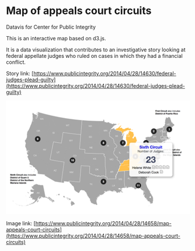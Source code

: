 # Map of appeals court circuits 
Datavis for Center for Public Integrity 

This is an interactive map based on d3.js. 

It is a data visualization that contributes to an investigative story looking at federal appellate judges who ruled on cases in which they had a financial conflict. 

   Story link: 
[https://www.publicintegrity.org/2014/04/28/14630/federal-judges-plead-guilty](https://www.publicintegrity.org/2014/04/28/14630/federal-judges-plead-guilty)


![Sample](/img.png?raw=true "Optional Title")

   Image link:
[https://www.publicintegrity.org/2014/04/28/14658/map-appeals-court-circuits](https://www.publicintegrity.org/2014/04/28/14658/map-appeals-court-circuits)
